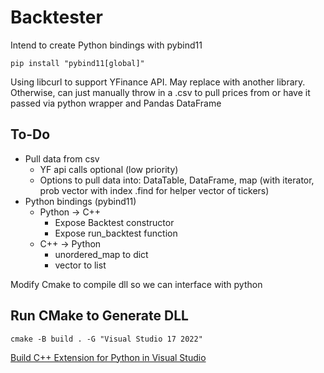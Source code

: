 # Backtester

Intend to create Python bindings with pybind11

```
pip install "pybind11[global]"
```

Using libcurl to support YFinance API. May replace with another library. Otherwise, can just manually throw in a .csv to pull prices from or have it passed via python wrapper and Pandas DataFrame

## To-Do

- Pull data from csv
  - YF api calls optional (low priority)
  - Options to pull data into: DataTable, DataFrame, map (with iterator, prob vector with index .find for helper vector of tickers)
- Python bindings (pybind11)
  - Python $\rightarrow$ C++
    - Expose Backtest constructor
    - Expose run_backtest function
  - C++ $\rightarrow$ Python
    - unordered_map to dict
    - vector to list

Modify Cmake to compile dll so we can interface with python

## Run CMake to Generate DLL

`cmake -B build . -G "Visual Studio 17 2022"`

[Build C++ Extension for Python in Visual Studio](https://learn.microsoft.com/en-us/visualstudio/python/working-with-c-cpp-python-in-visual-studio?view=vs-2022)
